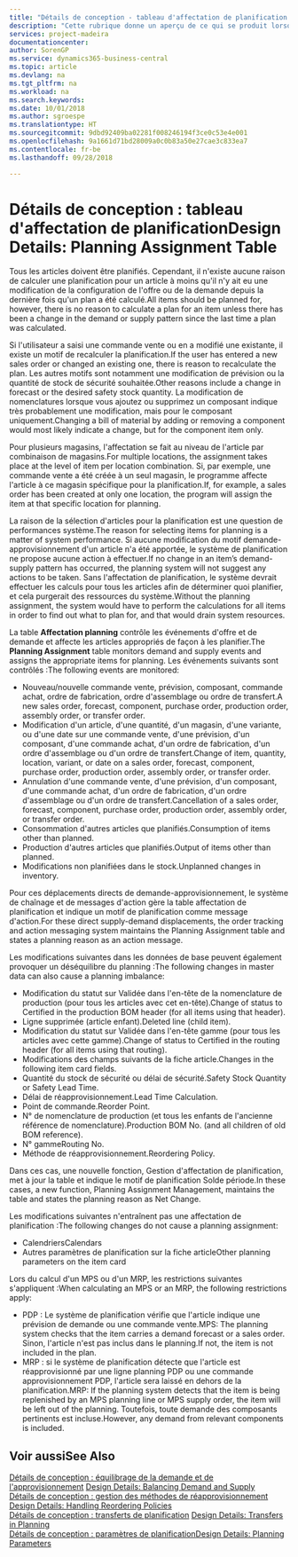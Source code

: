 ```yaml
---
title: "Détails de conception - tableau d'affectation de planification | Microsoft Docs"
description: "Cette rubrique donne un aperçu de ce qui se produit lorsque vous modifiez la planification d'un article."
services: project-madeira
documentationcenter: 
author: SorenGP
ms.service: dynamics365-business-central
ms.topic: article
ms.devlang: na
ms.tgt_pltfrm: na
ms.workload: na
ms.search.keywords: 
ms.date: 10/01/2018
ms.author: sgroespe
ms.translationtype: HT
ms.sourcegitcommit: 9dbd92409ba02281f008246194f3ce0c53e4e001
ms.openlocfilehash: 9a1661d71bd28009a0c0b83a50e27cae3c833ea7
ms.contentlocale: fr-be
ms.lasthandoff: 09/28/2018

---
```

# <a name="design-details-planning-assignment-table"></a><span data-ttu-id="5f2f5-103">Détails de conception : tableau d'affectation de planification</span><span class="sxs-lookup"><span data-stu-id="5f2f5-103">Design Details: Planning Assignment Table</span></span>
<span data-ttu-id="5f2f5-104">Tous les articles doivent être planifiés. Cependant, il n'existe aucune raison de calculer une planification pour un article à moins qu'il n'y ait eu une modification de la configuration de l'offre ou de la demande depuis la dernière fois qu'un plan a été calculé.</span><span class="sxs-lookup"><span data-stu-id="5f2f5-104">All items should be planned for, however, there is no reason to calculate a plan for an item unless there has been a change in the demand or supply pattern since the last time a plan was calculated.</span></span>  

<span data-ttu-id="5f2f5-105">Si l'utilisateur a saisi une commande vente ou en a modifié une existante, il existe un motif de recalculer la planification.</span><span class="sxs-lookup"><span data-stu-id="5f2f5-105">If the user has entered a new sales order or changed an existing one, there is reason to recalculate the plan.</span></span> <span data-ttu-id="5f2f5-106">Les autres motifs sont notamment une modification de prévision ou la quantité de stock de sécurité souhaitée.</span><span class="sxs-lookup"><span data-stu-id="5f2f5-106">Other reasons include a change in forecast or the desired safety stock quantity.</span></span> <span data-ttu-id="5f2f5-107">La modification de nomenclatures lorsque vous ajoutez ou supprimez un composant indique très probablement une modification, mais pour le composant uniquement.</span><span class="sxs-lookup"><span data-stu-id="5f2f5-107">Changing a bill of material by adding or removing a component would most likely indicate a change, but for the component item only.</span></span>  

<span data-ttu-id="5f2f5-108">Pour plusieurs magasins, l'affectation se fait au niveau de l'article par combinaison de magasins.</span><span class="sxs-lookup"><span data-stu-id="5f2f5-108">For multiple locations, the assignment takes place at the level of item per location combination.</span></span> <span data-ttu-id="5f2f5-109">Si, par exemple, une commande vente a été créée à un seul magasin, le programme affecte l'article à ce magasin spécifique pour la planification.</span><span class="sxs-lookup"><span data-stu-id="5f2f5-109">If, for example, a sales order has been created at only one location, the program will assign the item at that specific location for planning.</span></span>  

<span data-ttu-id="5f2f5-110">La raison de la sélection d'articles pour la planification est une question de performances système.</span><span class="sxs-lookup"><span data-stu-id="5f2f5-110">The reason for selecting items for planning is a matter of system performance.</span></span> <span data-ttu-id="5f2f5-111">Si aucune modification du motif demande-approvisionnement d'un article n'a été apportée, le système de planification ne propose aucune action à effectuer.</span><span class="sxs-lookup"><span data-stu-id="5f2f5-111">If no change in an item’s demand-supply pattern has occurred, the planning system will not suggest any actions to be taken.</span></span> <span data-ttu-id="5f2f5-112">Sans l'affectation de planification, le système devrait effectuer les calculs pour tous les articles afin de déterminer quoi planifier, et cela purgerait des ressources du système.</span><span class="sxs-lookup"><span data-stu-id="5f2f5-112">Without the planning assignment, the system would have to perform the calculations for all items in order to find out what to plan for, and that would drain system resources.</span></span>  

<span data-ttu-id="5f2f5-113">La table **Affectation planning** contrôle les événements d'offre et de demande et affecte les articles appropriés de façon à les planifier.</span><span class="sxs-lookup"><span data-stu-id="5f2f5-113">The **Planning Assignment** table monitors demand and supply events and assigns the appropriate items for planning.</span></span> <span data-ttu-id="5f2f5-114">Les événements suivants sont contrôlés :</span><span class="sxs-lookup"><span data-stu-id="5f2f5-114">The following events are monitored:</span></span>  

* <span data-ttu-id="5f2f5-115">Nouveau/nouvelle commande vente, prévision, composant, commande achat, ordre de fabrication, ordre d'assemblage ou ordre de transfert.</span><span class="sxs-lookup"><span data-stu-id="5f2f5-115">A new sales order, forecast, component, purchase order, production order, assembly order, or transfer order.</span></span>  
* <span data-ttu-id="5f2f5-116">Modification d'un article, d'une quantité, d'un magasin, d'une variante, ou d'une date sur une commande vente, d'une prévision, d'un composant, d'une commande achat, d'un ordre de fabrication, d'un ordre d'assemblage ou d'un ordre de transfert.</span><span class="sxs-lookup"><span data-stu-id="5f2f5-116">Change of item, quantity, location, variant, or date on a sales order, forecast, component, purchase order, production order, assembly order, or transfer order.</span></span>  
* <span data-ttu-id="5f2f5-117">Annulation d'une commande vente, d'une prévision, d'un composant, d'une commande achat, d'un ordre de fabrication, d'un ordre d'assemblage ou d'un ordre de transfert.</span><span class="sxs-lookup"><span data-stu-id="5f2f5-117">Cancellation of a sales order, forecast, component, purchase order, production order, assembly order, or transfer order.</span></span>  
* <span data-ttu-id="5f2f5-118">Consommation d'autres articles que planifiés.</span><span class="sxs-lookup"><span data-stu-id="5f2f5-118">Consumption of items other than planned.</span></span>  
* <span data-ttu-id="5f2f5-119">Production d'autres articles que planifiés.</span><span class="sxs-lookup"><span data-stu-id="5f2f5-119">Output of items other than planned.</span></span>  
* <span data-ttu-id="5f2f5-120">Modifications non planifiées dans le stock.</span><span class="sxs-lookup"><span data-stu-id="5f2f5-120">Unplanned changes in inventory.</span></span>  

<span data-ttu-id="5f2f5-121">Pour ces déplacements directs de demande-approvisionnement, le système de chaînage et de messages d'action gère la table affectation de planification et indique un motif de planification comme message d'action.</span><span class="sxs-lookup"><span data-stu-id="5f2f5-121">For these direct supply-demand displacements, the order tracking and action messaging system maintains the Planning Assignment table and states a planning reason as an action message.</span></span>  

<span data-ttu-id="5f2f5-122">Les modifications suivantes dans les données de base peuvent également provoquer un déséquilibre du planning :</span><span class="sxs-lookup"><span data-stu-id="5f2f5-122">The following changes in master data can also cause a planning imbalance:</span></span>  

* <span data-ttu-id="5f2f5-123">Modification du statut sur Validée dans l'en-tête de la nomenclature de production (pour tous les articles avec cet en-tête).</span><span class="sxs-lookup"><span data-stu-id="5f2f5-123">Change of status to Certified in the production BOM header (for all items using that header).</span></span>  
* <span data-ttu-id="5f2f5-124">Ligne supprimée (article enfant).</span><span class="sxs-lookup"><span data-stu-id="5f2f5-124">Deleted line (child item).</span></span>  
* <span data-ttu-id="5f2f5-125">Modification du statut sur Validée dans l'en-tête gamme (pour tous les articles avec cette gamme).</span><span class="sxs-lookup"><span data-stu-id="5f2f5-125">Change of status to Certified in the routing header (for all items using that routing).</span></span>  
* <span data-ttu-id="5f2f5-126">Modifications des champs suivants de la fiche article.</span><span class="sxs-lookup"><span data-stu-id="5f2f5-126">Changes in the following item card fields.</span></span>  
* <span data-ttu-id="5f2f5-127">Quantité du stock de sécurité ou délai de sécurité.</span><span class="sxs-lookup"><span data-stu-id="5f2f5-127">Safety Stock Quantity or Safety Lead Time.</span></span>  
* <span data-ttu-id="5f2f5-128">Délai de réapprovisionnement.</span><span class="sxs-lookup"><span data-stu-id="5f2f5-128">Lead Time Calculation.</span></span>  
* <span data-ttu-id="5f2f5-129">Point de commande.</span><span class="sxs-lookup"><span data-stu-id="5f2f5-129">Reorder Point.</span></span>  
* <span data-ttu-id="5f2f5-130">N° de nomenclature de production (et tous les enfants de l'ancienne référence de nomenclature).</span><span class="sxs-lookup"><span data-stu-id="5f2f5-130">Production BOM No. (and all children of old BOM reference).</span></span>  
* <span data-ttu-id="5f2f5-131">N° gamme</span><span class="sxs-lookup"><span data-stu-id="5f2f5-131">Routing No.</span></span>  
* <span data-ttu-id="5f2f5-132">Méthode de réapprovisionnement.</span><span class="sxs-lookup"><span data-stu-id="5f2f5-132">Reordering Policy.</span></span>  

<span data-ttu-id="5f2f5-133">Dans ces cas, une nouvelle fonction, Gestion d'affectation de planification, met à jour la table et indique le motif de planification Solde période.</span><span class="sxs-lookup"><span data-stu-id="5f2f5-133">In these cases, a new function, Planning Assignment Management, maintains the table and states the planning reason as Net Change.</span></span>  

<span data-ttu-id="5f2f5-134">Les modifications suivantes n'entraînent pas une affectation de planification :</span><span class="sxs-lookup"><span data-stu-id="5f2f5-134">The following changes do not cause a planning assignment:</span></span>  

* <span data-ttu-id="5f2f5-135">Calendriers</span><span class="sxs-lookup"><span data-stu-id="5f2f5-135">Calendars</span></span>  
* <span data-ttu-id="5f2f5-136">Autres paramètres de planification sur la fiche article</span><span class="sxs-lookup"><span data-stu-id="5f2f5-136">Other planning parameters on the item card</span></span>  

<span data-ttu-id="5f2f5-137">Lors du calcul d'un MPS ou d'un MRP, les restrictions suivantes s'appliquent :</span><span class="sxs-lookup"><span data-stu-id="5f2f5-137">When calculating an MPS or an MRP, the following restrictions apply:</span></span>  

* <span data-ttu-id="5f2f5-138">PDP : Le système de planification vérifie que l'article indique une prévision de demande ou une commande vente.</span><span class="sxs-lookup"><span data-stu-id="5f2f5-138">MPS: The planning system checks that the item carries a demand forecast or a sales order.</span></span> <span data-ttu-id="5f2f5-139">Sinon, l'article n'est pas inclus dans le planning.</span><span class="sxs-lookup"><span data-stu-id="5f2f5-139">If not, the item is not included in the plan.</span></span>  
* <span data-ttu-id="5f2f5-140">MRP : si le système de planification détecte que l'article est réapprovisionné par une ligne planning PDP ou une commande approvisionnement PDP, l'article sera laissé en dehors de la planification.</span><span class="sxs-lookup"><span data-stu-id="5f2f5-140">MRP: If the planning system detects that the item is being replenished by an MPS planning line or MPS supply order, the item will be left out of the planning.</span></span> <span data-ttu-id="5f2f5-141">Toutefois, toute demande des composants pertinents est incluse.</span><span class="sxs-lookup"><span data-stu-id="5f2f5-141">However, any demand from relevant components is included.</span></span>  

## <a name="see-also"></a><span data-ttu-id="5f2f5-142">Voir aussi</span><span class="sxs-lookup"><span data-stu-id="5f2f5-142">See Also</span></span>  
<span data-ttu-id="5f2f5-143">[Détails de conception : équilibrage de la demande et de l'approvisionnement](design-details-balancing-demand-and-supply.md) </span><span class="sxs-lookup"><span data-stu-id="5f2f5-143">[Design Details: Balancing Demand and Supply](design-details-balancing-demand-and-supply.md) </span></span>  
<span data-ttu-id="5f2f5-144">[Détails de conception : gestion des méthodes de réapprovisionnement](design-details-handling-reordering-policies.md) </span><span class="sxs-lookup"><span data-stu-id="5f2f5-144">[Design Details: Handling Reordering Policies](design-details-handling-reordering-policies.md) </span></span>  
<span data-ttu-id="5f2f5-145">[Détails de conception : transferts de planification](design-details-transfers-in-planning.md) </span><span class="sxs-lookup"><span data-stu-id="5f2f5-145">[Design Details: Transfers in Planning](design-details-transfers-in-planning.md) </span></span>  
[<span data-ttu-id="5f2f5-146">Détails de conception : paramètres de planification</span><span class="sxs-lookup"><span data-stu-id="5f2f5-146">Design Details: Planning Parameters</span></span>](design-details-planning-parameters.md)  

